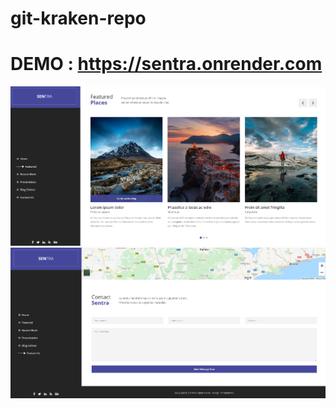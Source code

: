 # git-kraken-repo

# DEMO : https://sentra.onrender.com

![Screenshot](sendra1-ss.png)
![Screenshot](sendra2-ss.png)
